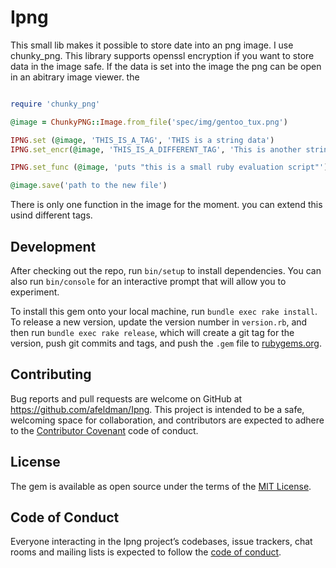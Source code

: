 # Ipng

This small lib makes it possible to store date into an png image. I use chunky_png.
This library supports openssl encryption if you want to store data in the image safe.
If the data is set into the image the png can be open in an abitrary image viewer. the  

```ruby

require 'chunky_png'

@image = ChunkyPNG::Image.from_file('spec/img/gentoo_tux.png') 

IPNG.set (@image, 'THIS_IS_A_TAG', 'THIS is a string data')
IPNG.set_encr(@image, 'THIS_IS_A_DIFFERENT_TAG', 'This is another string', 'key phrase')

IPNG.set_func (@image, 'puts "this is a small ruby evaluation script"')

@image.save('path to the new file')

```

There is only one function in the image for the moment. you can extend this usind different tags.

## Development

After checking out the repo, run `bin/setup` to install dependencies. You can also run `bin/console` for an interactive prompt that will allow you to experiment.

To install this gem onto your local machine, run `bundle exec rake install`. To release a new version, update the version number in `version.rb`, and then run `bundle exec rake release`, which will create a git tag for the version, push git commits and tags, and push the `.gem` file to [rubygems.org](https://rubygems.org).

## Contributing

Bug reports and pull requests are welcome on GitHub at https://github.com/afeldman/Ipng. This project is intended to be a safe, welcoming space for collaboration, and contributors are expected to adhere to the [Contributor Covenant](http://contributor-covenant.org) code of conduct.

## License

The gem is available as open source under the terms of the [MIT License](https://opensource.org/licenses/MIT).

## Code of Conduct

Everyone interacting in the Ipng project’s codebases, issue trackers, chat rooms and mailing lists is expected to follow the [code of conduct](https://github.com/afeldman/Ipng/blob/master/CODE_OF_CONDUCT.md).
